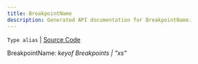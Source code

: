 ```yaml
---
title: BreakpointName
description: Generated API documentation for BreakpointName.
---
```


`Type alias` | [Source Code](https://github.com/mrCamelCode/jtjs-react/blob/0e141e63e22c212c71ce52ba40f0472cc9028516/lib/hooks/use-breakpoint.hook.ts#L10)

BreakpointName: _keyof Breakpoints | "xs"_